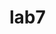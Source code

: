 # lab7
<html>
<head>
 <meta charset="utf-8">
 <script>
 var number1;
 var number2;
 var sum;
 number1 = window.prompt('ehnii toogoo oruulna uu')
 number2 = window.prompt('2 dohi toogoo oruulna uu')
 sum=number1+number2; 
document.writeln("<h3>2 toonii niilber="+sum+"</h3>");
</script>
</head>
<body>
</body>
</html>
